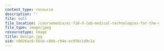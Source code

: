 ```yaml
---
content_type: resource
description: ''
file: null
file_location: /coursemedia/ec-710-d-lab-medical-technologies-for-the-developing-world-spring-2010/c0026ac656cbc8bbc94eec976c1d9c2a_Design.jpg
file_type: image/jpeg
resourcetype: Image
title: Design.jpg
uid: c0026ac6-56cb-c8bb-c94e-ec976c1d9c2a
---
```

